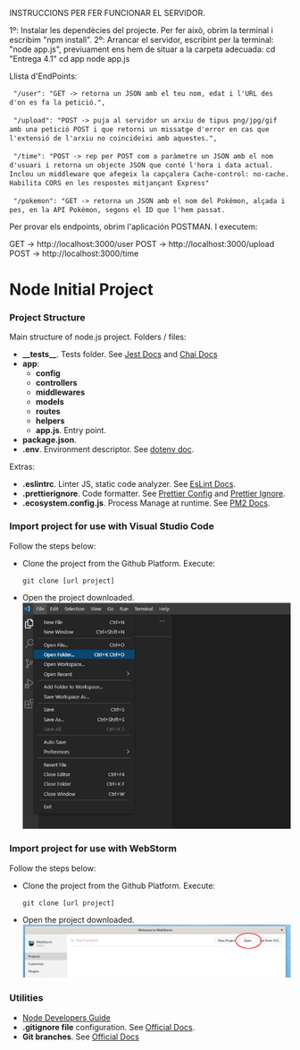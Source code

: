  
INSTRUCCIONS PER FER FUNCIONAR EL SERVIDOR.

1º: Instalar les dependècies del projecte. Per fer això, obrim la terminal i escribim "npm install".
2º: Arrancar el servidor, escribint per la terminal: "node app.js", previuament ens hem de situar a la carpeta adecuada:
cd "Entrega 4.1"
cd app
node app.js

  Llista d'EndPoints:

     "/user": "GET -> retorna un JSON amb el teu nom, edat i l'URL des d'on es fa la petició.",
     
     "/upload": "POST -> puja al servidor un arxiu de tipus png/jpg/gif amb una petició POST i que retorni un missatge d'error en cas que l'extensió de l'arxiu no coincideixi amb aquestes.",
     
     "/time": "POST -> rep per POST com a paràmetre un JSON amb el nom d'usuari i retorna un objecte JSON que conté l'hora i data actual. Inclou un middleware que afegeix la capçalera Cache-control: no-cache. Habilita CORS en les respostes mitjançant Express"
     
     "/pokemon": "GET -> retorna un JSON amb el nom del Pokémon, alçada i pes, en la API Pokémon, segons el ID que l'hem passat.

Per provar els endpoints, obrim l'aplicación POSTMAN. I executem:

GET  -> http://localhost:3000/user
POST -> http://localhost:3000/upload      
POST -> http://localhost:3000/time   










# Node Initial Project

### Project Structure

Main structure of node.js project. Folders / files:

- <b>\_\_tests__</b>. Tests folder. See [Jest Docs](https://jestjs.io/es-ES/docs/configuration) and [Chai Docs](https://www.chaijs.com/)
- <b>app</b>:
    - <b>config</b>
    - <b>controllers</b>
    - <b>middlewares</b>
    - <b>models</b>
    - <b>routes</b>
    - <b>helpers</b>
    - <b>app.js</b>. Entry point.
- <b>package.json</b>.
- <b>.env</b>. Environment descriptor. See [dotenv doc](https://www.npmjs.com/package/dotenv).

Extras:
- <b>.eslintrc</b>. Linter JS, static code analyzer. See [EsLint Docs](https://eslint.org/docs/user-guide/configuring/configuration-files).
- <b>.prettierignore</b>. Code formatter. See [Prettier Config](https://prettier.io/docs/en/configuration.html) and [Prettier Ignore](https://prettier.io/docs/en/ignore.html).
- <b>.ecosystem.config.js</b>. Process Manage at runtime. See [PM2 Docs](https://pm2.keymetrics.io/).

### Import project for use with Visual Studio Code

Follow the steps below:
* Clone the project from the Github Platform. Execute:
  ```
  git clone [url project]
  ```
* Open the project downloaded.
  ![Open Project](img/VSC_open.png)


### Import project for use with WebStorm

Follow the steps below:
* Clone the project from the Github Platform. Execute:
  ```
  git clone [url project]
  ```
* Open the project downloaded.
![Open Project](img/webstorm_open.png)


### Utilities

* [Node Developers Guide](https://nodejs.dev/learn)
* **.gitignore file** configuration. See [Official Docs](https://docs.github.com/en/get-started/getting-started-with-git/ignoring-files).
* **Git branches**. See [Official Docs](https://git-scm.com/book/en/v2/Git-Branching-Branches-in-a-Nutshell)
